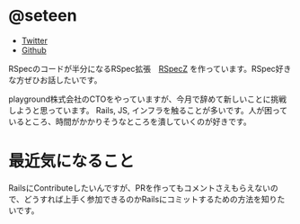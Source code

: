 # @seteen

- [Twitter](https://twitter.com/seteentw)
- [Github](https://github.com/seteen)

RSpecのコードが半分になるRSpec拡張　[RSpecZ](https://github.com/RSpecZ/RSpecZ) を作っています。RSpec好きな方ぜひお話したいです。

playground株式会社のCTOをやっていますが、今月で辞めて新しいことに挑戦しようと思っています。
Rails, JS, インフラを触ることが多いです。人が困っているところ、時間がかかりそうなところを潰していくのが好きです。

# 最近気になること

RailsにContributeしたいんですが、PRを作ってもコメントさえもらえないので、どうすれば上手く参加できるのかRailsにコミットするための方法を知りたいです。
